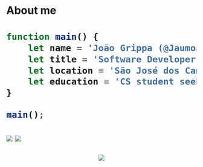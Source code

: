 <h1>About me<h1>

```javascript
function main() {
    let name = 'João Grippa (@JaumoJaum)';
    let title = 'Software Developer';
    let location = 'São José dos Campos';
    let education = 'CS student seeking opportunities';
}

main();
```

 <img align="center" src="https://github-readme-stats.vercel.app/api?username=JaumoJaum&theme=slateorange&show_icons=true&hide_border=true&count_private=true"/>

 <img align="center" src="https://github-readme-stats.vercel.app/api/top-langs/?username=JaumoJaum&theme=slateorange&show_icons=true&hide_border=true&layout=compact"/>

<p align="center">
     <img src="https://capsule-render.vercel.app/api?type=waving&height=100&color=gradient&section=footer&strokeWidth=1000"/>
</p> 




<!---
JaumoJaum/JaumoJaum is a ✨ special ✨ repository because its `README.md` (this file) appears on your GitHub profile.
You can click the Preview link to take a look at your changes.
--->

